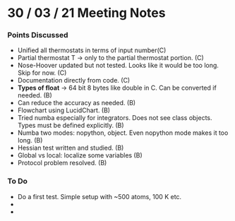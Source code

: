 # 30 / 03 / 21 Meeting Notes
### Points Discussed
<!--- Important points that were discussed in the meeting. -->
- Unified all thermostats in terms of input number(C)
- Partial thermostat T -> only to the partial thermostat portion. (C)
- Nose-Hoover updated but not tested. Looks like it would be too long. Skip for now. (C)
- Documentation directly from code. (C)
- **Types of float** -> 64 bit 8 bytes like double in C. Can be converted if needed. (B)
- Can reduce the accuracy as needed. (B)
- Flowchart using LucidChart. (B)
- Tried numba especially for integrators. Does not see class objects. Types must be defined explicitly. (B)
- Numba two modes: nopython, object. Even nopython mode makes it too long. (B)
- Hessian test written and studied. (B)
- Global vs local: localize some variables (B)
- Protocol problem resolved. (B)

### To Do
<!--- Things to do until next meeting. -->
- Do a first test. Simple setup with ~500 atoms, 100 K etc.
- 
- 
